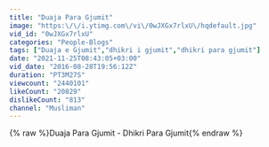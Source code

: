 ```yaml
---
title: "Duaja Para Gjumit"
image: "https:\/\/i.ytimg.com\/vi\/0wJXGx7rlxU\/hqdefault.jpg"
vid_id: "0wJXGx7rlxU"
categories: "People-Blogs"
tags: ["Duaja e Gjumit","dhikri i gjumit","dhikri para gjumit"]
date: "2021-11-25T08:43:05+03:00"
vid_date: "2016-08-28T19:56:12Z"
duration: "PT3M27S"
viewcount: "2440101"
likeCount: "20829"
dislikeCount: "813"
channel: "Musliman"
---
```

{% raw %}Duaja Para Gjumit - Dhikri Para Gjumit{% endraw %}
